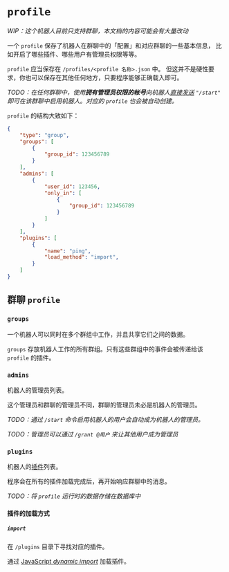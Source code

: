 # `profile`

*WIP：这个机器人目前只支持群聊，本文档的内容可能会有大量改动*

一个 `profile` 保存了机器人在群聊中的「配置」和对应群聊的一些基本信息，
比如开启了哪些插件、哪些用户有管理员权限等等。

`profile` 应当保存在 `/profiles/<profile 名称>.json` 中。
但这并不是硬性要求，你也可以保存在其他任何地方，只要程序能够正确载入即可。

*TODO：在任何群聊中，使用**拥有管理员权限的帐号**向机器人[直接发送](/docs/message_format.md#直接消息) `"/start"` 
即可在该群聊中启用机器人。对应的 `profile` 也会被自动创建。*

`profile` 的结构大致如下：

```json
{
    "type": "group",
    "groups": [
        {
            "group_id": 123456789
        }
    ],
    "admins": [
        {
            "user_id": 123456,
            "only_in": [
                {
                    "group_id": 123456789
                }
            ]
        }
    ],
    "plugins": [
        {
            "name": "ping",
            "load_method": "import",
        }
    ]
}
```

## 群聊 `profile`

### `groups`

一个机器人可以同时在多个群组中工作，并且共享它们之间的数据。

`groups` 存放机器人工作的所有群组。只有这些群组中的事件会被传递给该 `profile` 的插件。

### `admins`

机器人的管理员列表。

这个管理员和群聊的管理员不同，群聊的管理员未必是机器人的管理员。

*TODO：通过 `/start` 命令启用机器人的用户会自动成为机器人的管理员。*

*TODO：管理员可以通过 `/grant @用户` 来让其他用户成为管理员*

### `plugins`

机器人的[插件](/docs/plugin_and_session.md)列表。

程序会在所有的插件加载完成后，再开始响应群聊中的消息。

*TODO：将 `profile` 运行时的数据存储在数据库中*

#### 插件的加载方式

##### `import`

在 `/plugins` 目录下寻找对应的插件。

通过 [JavaScript *dynamic import*](https://developer.mozilla.org/en-US/docs/Web/JavaScript/Reference/Operators/import)
加载插件。